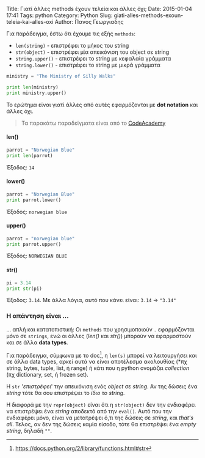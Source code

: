 Title: Γιατί άλλες methods έχουν τελεία και άλλες όχι;
Date: 2015-01-04 17:41
Tags: python
Category: Python
Slug: giati-alles-methods-exoun-teleia-kai-alles-oxi
Author: Πανος Γεωργιαδης

Για παράδειγμα, έστω ότι έχουμε τις εξής `methods`:

+ `len(string)` - επιστρέφει το μήκος του string
+ `str(object)` - επιστρέφει μία απεικόνιση του object σε string
+ `string.upper()` - επιστρέφει το string με κεφαλαία γράμματα
+ `string.lower()` - επιστρέφει το string με μικρά γράμματα

```python
ministry = "The Ministry of Silly Walks"

print len(ministry)
print ministry.upper()
```

Το ερώτημα είναι γιατί άλλες από αυτές εφαρμόζονται με **dot notation** και άλλες όχι.

> Τα παρακάτω παραδείγματα είναι από το [CodeAcademy](http://www.codecademy.com/courses/python-beginner-sRXwR/1/1?curriculum_id=4f89dab3d788890003000096)

#### len()
```python
parrot = "Norwegian Blue"
print len(parrot)
```
Έξοδος: `14`

#### lower() 
```python
parrot = "Norwegian Blue"
print parrot.lower()
```
Έξοδος: `norwegian blue`

#### upper()
```python
parrot = "norwegian blue"
print parrot.upper()
```
Έξοδος: `NORWEGIAN BLUE`

#### str()
```python
pi = 3.14
print str(pi)
```
Έξοδος: `3.14`. 
Με άλλα λόγια, αυτό που κάνει είναι: `3.14` -> `"3.14"`


### Η απάντηση είναι ...
... απλή και κατατοπιστική:
Οι `methods` που χρησιμοποιούν `.` εφαρμόζονται μόνο σε `strings`, ενώ οι άλλες (*len()* και *str()*) μπορούν να εφαρμοστούν και σε άλλα **data types**.

Για παράδειγμα, σύμφωνα με το doc[^1], η `len(s)` μπορεί να λειτουργήσει και σε άλλα data types, αρκεί αυτά να είναι αποτέλεσμα ακολουθίας (*πχ string, bytes, tuple, list, ή range) ή κάτι που η python ονομάζει *collection* (πχ dictionary, set, ή frozen set).

H `str` '*επιστρέφει*' την απεικόνιση ενός *object* σε *string*. Αν της δώσεις ένα *string* τότε θα σου επιστρέψει το *ίδιο το string*. 

Η διαφορά με την `repr(object)` είναι ότι η `str(object)` δεν την ενδιαφέρει να επιστρέψει ένα *string* αποδεκτό από την `eval()`. Αυτό που την ενδιαφέρει μόνο, είναι να μετατρέψει ό,τι της δώσεις σε *string*, και *that's all*. Τελος, αν δεν της δώσεις καμία είσοδο, τότε θα επιστρέψει ένα *empty string*, δηλαδή `""`.


[^1]: https://docs.python.org/2/library/functions.html#str
